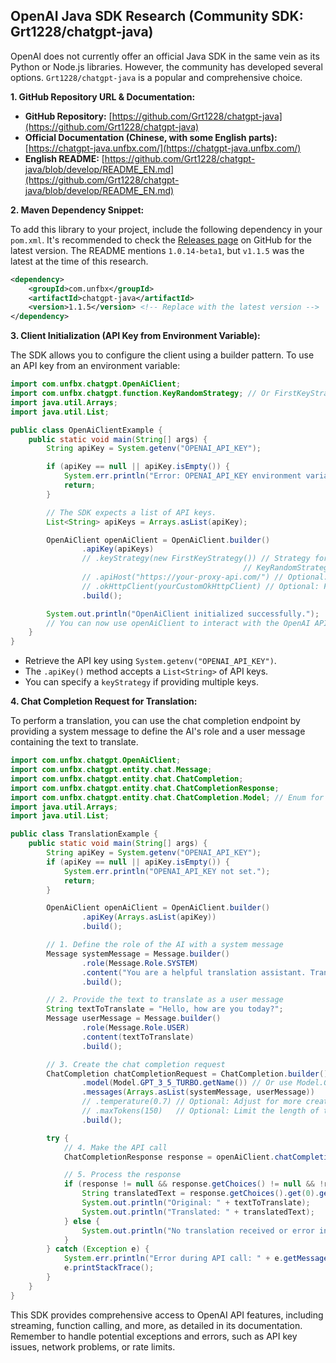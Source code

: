 ## OpenAI Java SDK Research (Community SDK: Grt1228/chatgpt-java)

OpenAI does not currently offer an official Java SDK in the same vein as its Python or Node.js libraries. However, the community has developed several options. `Grt1228/chatgpt-java` is a popular and comprehensive choice.

**1. GitHub Repository URL & Documentation:**

*   **GitHub Repository:** [https://github.com/Grt1228/chatgpt-java](https://github.com/Grt1228/chatgpt-java)
*   **Official Documentation (Chinese, with some English parts):** [https://chatgpt-java.unfbx.com/](https://chatgpt-java.unfbx.com/)
*   **English README:** [https://github.com/Grt1228/chatgpt-java/blob/develop/README_EN.md](https://github.com/Grt1228/chatgpt-java/blob/develop/README_EN.md)

**2. Maven Dependency Snippet:**

To add this library to your project, include the following dependency in your `pom.xml`. It's recommended to check the [Releases page](https://github.com/Grt1228/chatgpt-java/releases) on GitHub for the latest version. The README mentions `1.0.14-beta1`, but `v1.1.5` was the latest at the time of this research.

```xml
<dependency>
    <groupId>com.unfbx</groupId>
    <artifactId>chatgpt-java</artifactId>
    <version>1.1.5</version> <!-- Replace with the latest version -->
</dependency>
```

**3. Client Initialization (API Key from Environment Variable):**

The SDK allows you to configure the client using a builder pattern. To use an API key from an environment variable:

```java
import com.unfbx.chatgpt.OpenAiClient;
import com.unfbx.chatgpt.function.KeyRandomStrategy; // Or FirstKeyStrategy for specific key selection
import java.util.Arrays;
import java.util.List;

public class OpenAiClientExample {
    public static void main(String[] args) {
        String apiKey = System.getenv("OPENAI_API_KEY");

        if (apiKey == null || apiKey.isEmpty()) {
            System.err.println("Error: OPENAI_API_KEY environment variable is not set.");
            return;
        }

        // The SDK expects a list of API keys.
        List<String> apiKeys = Arrays.asList(apiKey);

        OpenAiClient openAiClient = OpenAiClient.builder()
                .apiKey(apiKeys)
                // .keyStrategy(new FirstKeyStrategy()) // Strategy for selecting a key if multiple are provided.
                                                    // KeyRandomStrategy is default.
                // .apiHost("https://your-proxy-api.com/") // Optional: If you use a proxy.
                // .okHttpClient(yourCustomOkHttpClient) // Optional: For custom OkHttpClient settings
                .build();

        System.out.println("OpenAiClient initialized successfully.");
        // You can now use openAiClient to interact with the OpenAI API
    }
}
```
*   Retrieve the API key using `System.getenv("OPENAI_API_KEY")`.
*   The `.apiKey()` method accepts a `List<String>` of API keys.
*   You can specify a `keyStrategy` if providing multiple keys.

**4. Chat Completion Request for Translation:**

To perform a translation, you can use the chat completion endpoint by providing a system message to define the AI's role and a user message containing the text to translate.

```java
import com.unfbx.chatgpt.OpenAiClient;
import com.unfbx.chatgpt.entity.chat.Message;
import com.unfbx.chatgpt.entity.chat.ChatCompletion;
import com.unfbx.chatgpt.entity.chat.ChatCompletionResponse;
import com.unfbx.chatgpt.entity.chat.ChatCompletion.Model; // Enum for models
import java.util.Arrays;
import java.util.List;

public class TranslationExample {
    public static void main(String[] args) {
        String apiKey = System.getenv("OPENAI_API_KEY");
        if (apiKey == null || apiKey.isEmpty()) {
            System.err.println("OPENAI_API_KEY not set.");
            return;
        }

        OpenAiClient openAiClient = OpenAiClient.builder()
                .apiKey(Arrays.asList(apiKey))
                .build();

        // 1. Define the role of the AI with a system message
        Message systemMessage = Message.builder()
                .role(Message.Role.SYSTEM)
                .content("You are a helpful translation assistant. Translate the user's text from English to Chinese.")
                .build();

        // 2. Provide the text to translate as a user message
        String textToTranslate = "Hello, how are you today?";
        Message userMessage = Message.builder()
                .role(Message.Role.USER)
                .content(textToTranslate)
                .build();

        // 3. Create the chat completion request
        ChatCompletion chatCompletionRequest = ChatCompletion.builder()
                .model(Model.GPT_3_5_TURBO.getName()) // Or use Model.GPT_4.getName() etc.
                .messages(Arrays.asList(systemMessage, userMessage))
                // .temperature(0.7) // Optional: Adjust for more creative or deterministic responses
                // .maxTokens(150)   // Optional: Limit the length of the translated output
                .build();

        try {
            // 4. Make the API call
            ChatCompletionResponse response = openAiClient.chatCompletion(chatCompletionRequest);

            // 5. Process the response
            if (response != null && response.getChoices() != null && !response.getChoices().isEmpty()) {
                String translatedText = response.getChoices().get(0).getMessage().getContent();
                System.out.println("Original: " + textToTranslate);
                System.out.println("Translated: " + translatedText);
            } else {
                System.out.println("No translation received or error in response.");
            }
        } catch (Exception e) {
            System.err.println("Error during API call: " + e.getMessage());
            e.printStackTrace();
        }
    }
}
```

This SDK provides comprehensive access to OpenAI API features, including streaming, function calling, and more, as detailed in its documentation. Remember to handle potential exceptions and errors, such as API key issues, network problems, or rate limits.

